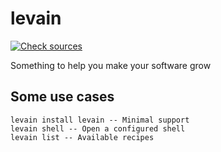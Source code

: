 levain
======
[![Check sources](https://github.com/jmoalves/levain/actions/workflows/checkSources.yml/badge.svg)](https://github.com/jmoalves/levain/actions/workflows/checkSources.yml)

Something to help you make your software grow

## Some use cases
```
levain install levain -- Minimal support
levain shell -- Open a configured shell
levain list -- Available recipes
```
